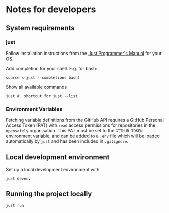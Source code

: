 # Notes for developers

## System requirements

### just

Follow installation instructions from the [Just Programmer's Manual](https://just.systems/man/en/chapter_4.html) for your OS.

Add completion for your shell. E.g. for bash:
```
source <(just --completions bash)
```

Show all available commands
```
just #  shortcut for just --list
```

### Environment Variables

Fetching variable definitions from the GitHub API requires a GitHub Personal Access Token (PAT) with `read` access permissions for repositories in the `opensafely` organisation.
This PAT must be set to the `GITHUB_TOKEN` environment variable, and can be added to a `.env` file which will be loaded automatically by `just` and has been included in `.gitignore`.


## Local development environment


Set up a local development environment with:
```
just devenv
```

## Running the project locally
```
just run
```

